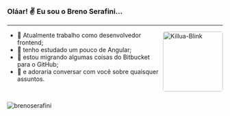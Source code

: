 ### Oláar! ✌️ Eu sou o Breno Serafini...
---

<img align="right" alt="Killua-Blink" height="140" style="border-radius: 5px;" src="https://brenoserafini.com/killuaBlink.gif">

- 🚀 Atualmente trabalho como desenvolvedor frontend;
- 🌱 tenho estudado um pouco de Angular;
- 👾 estou migrando algumas coisas do Bitbucket para o GitHub;
- 🥰 e adoraria conversar com você sobre quaisquer assuntos. 
<br>
<!-- - ⚡ FunFact:  -->
<p align="left"> <img src="https://komarev.com/ghpvc/?username=brenoserafini&&color=dc143c" alt="brenoserafini"/> </p>
